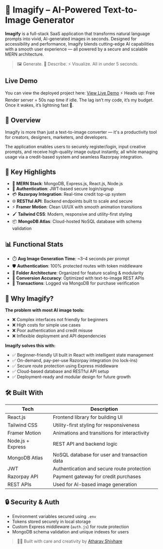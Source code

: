 # 🧠 Imagify – AI-Powered Text-to-Image Generator

**Imagify** is a full-stack SaaS application that transforms natural language prompts into vivid, AI-generated images in seconds. Designed for accessibility and performance, Imagify blends cutting-edge AI capabilities with a smooth user experience — all powered by a secure and scalable MERN architecture.

> 🖼️ Generate. 💬 Describe. ⚡ Visualize. All in under 5 seconds.


## Live Demo

You can view the deployed project here: [View Live Demo](https://imagify-orpin-gamma.vercel.app/)
⚡ Heads up: Free Render server = 50s nap time if idle. The lag isn’t my code, it’s my budget. Once it wakes, it’s lightning fast 🚀.


  
## 🚀 Overview

Imagify is more than just a text-to-image converter — it's a productivity tool for creators, designers, marketers, and developers.

The application enables users to securely register/login, input creative prompts, and receive high-quality image output instantly, all while managing usage via a credit-based system and seamless Razorpay integration.

  
## 🔧 Key Highlights

- 🧩 **MERN Stack**: MongoDB, Express.js, React.js, Node.js  
- 🔐 **Authentication**: JWT-based secure login/signup  
- 💳 **Razorpay Integration**: Real-time credit top-up system  
- 🌐 **RESTful API**: Backend endpoints built to scale and secure  
- ⚡ **Framer Motion**: Clean UI/UX with smooth animation transitions  
- 🖌️ **Tailwind CSS**: Modern, responsive and utility-first styling  
- 📦 **MongoDB Atlas**: Cloud-hosted NoSQL database with schema validation

  
## 📊 Functional Stats

- ⏱️ **Avg Image Generation Time**: ~3–4 seconds per prompt  
- 🛡️ **Authentication**: 100% protected routes with token middleware  
- 📁 **Folder Architecture**: Organized for feature scaling & modularity  
- 🎯 **Conversion Accuracy**: Optimized with text-to-image REST APIs  
- 🧾 **Transactions**: Logged via MongoDB for purchase verification

  
## 🧠 Why Imagify?

**The problem with most AI image tools:**  

- ❌ Complex interfaces not friendly for beginners  
- ❌ High costs for simple use cases  
- ❌ Poor authentication and credit misuse  
- ❌ Inflexible deployment and API dependencies  

**Imagify solves this with:**  

- ✅ Beginner-friendly UI built in React with intelligent state management  
- ✅ On-demand, pay-per-use Razorpay integration (no lock-ins)  
- ✅ Secure route protection using Express middleware  
- ✅ Cloud-based database and RESTful API setup  
- ✅ Deployment-ready and modular design for future growth

  
## 🛠️ Built With

| Tech               | Description                                      |
|--------------------|--------------------------------------------------|
| React.js           | Frontend library for building UI                 |
| Tailwind CSS       | Utility-first styling for responsiveness         |
| Framer Motion      | Animations and transitions for interactivity     |
| Node.js + Express  | REST API and backend logic                       |
| MongoDB Atlas      | NoSQL database for user and transaction data     |
| JWT                | Authentication and secure route protection       |
| Razorpay API       | Payment gateway for credit purchases             |
| REST APIs          | Used for AI-based image generation               |

  

  
## 🔒 Security & Auth

- Environment variables secured using `.env`  
- Tokens stored securely in local storage  
- Custom Express middleware (`auth.js`) for route protection  
- MongoDB schema validation and unique indexes for users

  
> 👨‍💻 Built with care and creativity by [Atharav Shivhare](https://github.com/Athyy7)

